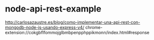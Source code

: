 # node-api-rest-example

http://carlosazaustre.es/blog/como-implementar-una-api-rest-con-mongodb-node-js-usando-express-v4/ 
chrome-extension://cokgbflfommojglbmbpenpphppikmonn/index.html#response


